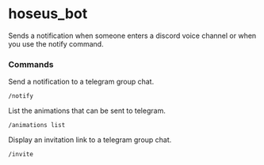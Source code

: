 # hoseus_bot

Sends a notification when someone enters a discord voice channel or when you use the notify command.

### Commands

Send a notification to a telegram group chat.
```
/notify
```

List the animations that can be sent to telegram.
```
/animations list
```

Display an invitation link to a telegram group chat.
```
/invite
```